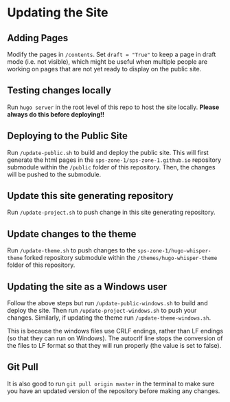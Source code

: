 # Updating the Site

## Adding Pages 

Modify the pages in `/contents`. Set `draft = "True"` to keep a page in draft mode (i.e. not visible), which might be useful when multiple people are working on pages that are not yet ready to display on the public site. 

## Testing changes locally

Run `hugo server` in the root level of this repo to host the site locally. **Please always do this before deploying!!**

## Deploying to the Public Site

Run `/update-public.sh` to build and deploy the public site. This will first generate the html pages in the `sps-zone-1/sps-zone-1.github.io` repository submodule within the `/public` folder of this repository. Then, the changes will be pushed to the submodule.

## Update this site generating repository

Run `/update-project.sh` to push change in this site generating repository. 

## Update changes to the theme

Run `/update-theme.sh` to push changes to the `sps-zone-1/hugo-whisper-theme` forked repository submodule within the `/themes/hugo-whisper-theme` folder of this repository. 

## Updating the site as a Windows user

Follow the above steps but run `/update-public-windows.sh` to build and deploy the site. Then run `/update-project-windows.sh` to push your changes. Similarly, if updating the theme run `/update-theme-windows.sh`.

This is because the windows files use CRLF endings, rather than LF endings (so that they can run on Windows). The autocrlf line stops the conversion of the files to LF format so that they will run properly (the value is set to false).

## Git Pull

It is also good to run `git pull origin master` in the terminal to make sure you have an updated version of the repository before making any changes. 
